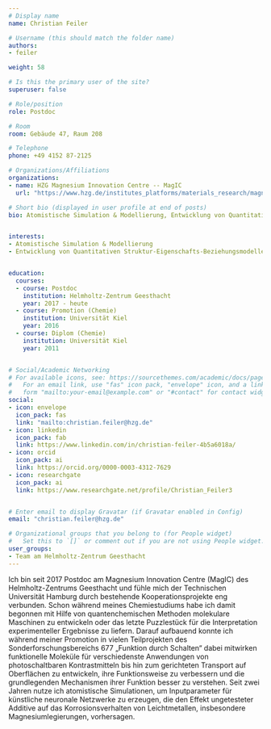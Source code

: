 ```yaml
---
# Display name
name: Christian Feiler

# Username (this should match the folder name)
authors:
- feiler

weight: 58

# Is this the primary user of the site?
superuser: false

# Role/position
role: Postdoc

# Room
room: Gebäude 47, Raum 208

# Telephone
phone: +49 4152 87-2125

# Organizations/Affiliations
organizations:
- name: HZG Magnesium Innovation Centre -- MagIC
  url: "https://www.hzg.de/institutes_platforms/materials_research/magnesium_technology/"

# Short bio (displayed in user profile at end of posts)
bio: Atomistische Simulation & Modellierung, Entwicklung von Quantitativen Struktur-Eigenschafts-Beziehungsmodellen 


interests:
- Atomistische Simulation & Modellierung
- Entwicklung von Quantitativen Struktur-Eigenschafts-Beziehungsmodellen 


education:
  courses:
  - course: Postdoc
    institution: Helmholtz-Zentrum Geesthacht
    year: 2017 - heute
  - course: Promotion (Chemie)
    institution: Universität Kiel
    year: 2016
  - course: Diplom (Chemie)
    institution: Universität Kiel
    year: 2011


# Social/Academic Networking
# For available icons, see: https://sourcethemes.com/academic/docs/page-builder/#icons
#   For an email link, use "fas" icon pack, "envelope" icon, and a link in the
#   form "mailto:your-email@example.com" or "#contact" for contact widget.
social:
- icon: envelope
  icon_pack: fas
  link: "mailto:christian.feiler@hzg.de"
- icon: linkedin
  icon_pack: fab
  link: https://www.linkedin.com/in/christian-feiler-4b5a6018a/
- icon: orcid
  icon_pack: ai
  link: https://orcid.org/0000-0003-4312-7629
- icon: researchgate
  icon_pack: ai
  link: https://www.researchgate.net/profile/Christian_Feiler3


# Enter email to display Gravatar (if Gravatar enabled in Config)
email: "christian.feiler@hzg.de"

# Organizational groups that you belong to (for People widget)
#   Set this to `[]` or comment out if you are not using People widget.
user_groups:
- Team am Helmholtz-Zentrum Geesthacht
---
```


Ich bin seit 2017 Postdoc am Magnesium Innovation Centre (MagIC) des Helmholtz-Zentrums Geesthacht und fühle mich der Technischen Universität Hamburg durch bestehende Kooperationsprojekte eng verbunden. Schon während meines Chemiestudiums habe ich damit begonnen mit Hilfe von quantenchemischen Methoden molekulare Maschinen zu entwickeln oder das letzte Puzzlestück für die Interpretation experimenteller Ergebnisse zu liefern. Darauf aufbauend konnte ich während meiner Promotion in vielen Teilprojekten des Sonderforschungsbereichs 677 „Funktion durch Schalten“ dabei mitwirken funktionelle Moleküle für verschiedenste Anwendungen von photoschaltbaren Kontrastmitteln bis hin zum gerichteten Transport auf Oberflächen zu entwickeln, ihre Funktionsweise zu verbessern und die grundlegenden Mechanismen ihrer Funktion besser zu verstehen. Seit zwei Jahren nutze ich atomistische Simulationen, um Inputparameter für künstliche neuronale Netzwerke zu erzeugen, die den Effekt ungetesteter Additive auf das Korrosionsverhalten von Leichtmetallen, insbesondere Magnesiumlegierungen, vorhersagen. 


